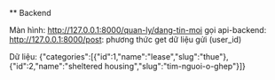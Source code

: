 ** Backend

Màn hình: http://127.0.0.1:8000/quan-ly/dang-tin-moi
gọi api-backend: 
http://127.0.0.1:8000/post: phương thức get
dữ liệu gửi (user_id)

Dữ liệu: 
{"categories":[{"id":1,"name":"lease","slug":"thue"},{"id":2,"name":"sheltered housing","slug":"tim-nguoi-o-ghep"}]}


 